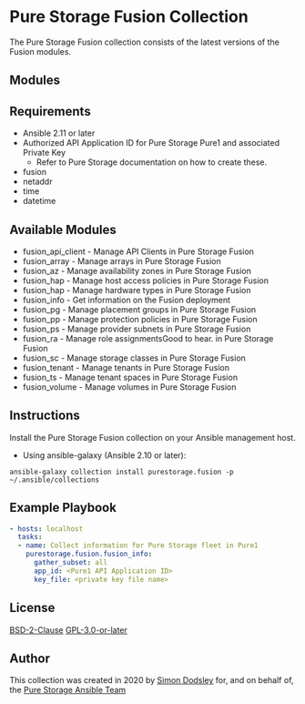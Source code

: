 # Pure Storage Fusion Collection

The Pure Storage Fusion collection consists of the latest versions of the Fusion modules.

## Modules

## Requirements

- Ansible 2.11 or later
- Authorized API Application ID for Pure Storage Pure1 and associated Private Key
  - Refer to Pure Storage documentation on how to create these. 
- fusion
- netaddr
- time
- datetime

## Available Modules

 - fusion_api_client - Manage API Clients in Pure Storage Fusion
 - fusion_array - Manage arrays in Pure Storage Fusion
 - fusion_az - Manage availability zones in Pure Storage Fusion
 - fusion_hap - Manage host access policies in Pure Storage Fusion
 - fusion_hap - Manage hardware types in Pure Storage Fusion
 - fusion_info - Get information on the Fusion deployment
 - fusion_pg - Manage placement groups in Pure Storage Fusion
 - fusion_pp - Manage protection policies in Pure Storage Fusion
 - fusion_ps - Manage provider subnets in Pure Storage Fusion
 - fusion_ra - Manage role assignmentsGood to hear.  in Pure Storage Fusion
 - fusion_sc - Manage storage classes in Pure Storage Fusion
 - fusion_tenant - Manage tenants in Pure Storage Fusion
 - fusion_ts - Manage tenant spaces in Pure Storage Fusion
 - fusion_volume - Manage volumes in Pure Storage Fusion

## Instructions

Install the Pure Storage Fusion collection on your Ansible management host.

- Using ansible-galaxy (Ansible 2.10 or later):
```
ansible-galaxy collection install purestorage.fusion -p ~/.ansible/collections
```

## Example Playbook
```yaml
- hosts: localhost
  tasks:
  - name: Collect information for Pure Storage fleet in Pure1
    purestorage.fusion.fusion_info:
      gather_subset: all
      app_id: <Pure1 API Application ID>
      key_file: <private key file name>
```

## License

[BSD-2-Clause](https://directory.fsf.org/wiki?title=License:FreeBSD)
[GPL-3.0-or-later](https://www.gnu.org/licenses/gpl-3.0.en.html)

## Author

This collection was created in 2020 by [Simon Dodsley](@sdodsley) for, and on behalf of, the [Pure Storage Ansible Team](pure-ansible-team@purestorage.com)

